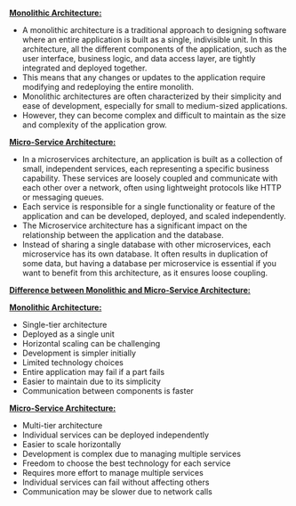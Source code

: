 <ins>**Monolithic Architecture:**</ins>
* A monolithic architecture is a traditional approach to designing software where an entire application is built as a single, indivisible unit. In this architecture, all the different components of the application, such as the user interface, business logic, and data access layer, are tightly integrated and deployed together.
* This means that any changes or updates to the application require modifying and redeploying the entire monolith.
* Monolithic architectures are often characterized by their simplicity and ease of development, especially for small to medium-sized applications.
* However, they can become complex and difficult to maintain as the size and complexity of the application grow.

<ins>**Micro-Service Architecture:**</ins>
* In a microservices architecture, an application is built as a collection of small, independent services, each representing a specific business capability. These services are loosely coupled and communicate with each other over a network, often using lightweight protocols like HTTP or messaging queues.
* Each service is responsible for a single functionality or feature of the application and can be developed, deployed, and scaled independently.
* The Microservice architecture has a significant impact on the relationship between the application and the database.
* Instead of sharing a single database with other microservices, each microservice has its own database. It often results in duplication of some data, but having a database per microservice is essential if you want to benefit from this architecture, as it ensures loose coupling.

<ins>**Difference between Monolithic and Micro-Service Architecture:**</ins>

<ins>**Monolithic Architecture:**</ins>

* Single-tier architecture
* Deployed as a single unit
* Horizontal scaling can be challenging
* Development is simpler initially
* Limited technology choices
* Entire application may fail if a part fails
* Easier to maintain due to its simplicity
* Communication between components is faster

<ins>**Micro-Service Architecture:**</ins>

* Multi-tier architecture
* Individual services can be deployed independently
* Easier to scale horizontally
* Development is complex due to managing multiple services
* Freedom to choose the best technology for each service
* Requires more effort to manage multiple services
* Individual services can fail without affecting others
* Communication may be slower due to network calls
